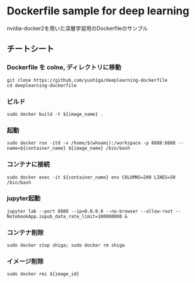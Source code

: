 # Dockerfile sample for deep learning

nvidia-docker2を用いた深層学習用のDockerfileのサンプル

## チートシート

### Dockerfile を colne, ディレクトリに移動
```
git clone https://github.com/yush1ga/deeplearning-dockerfile
cd deeplearning-dockerfile
```

### ビルド
```
sudo docker build -t ${image_name} .
```

### 起動
```
sudo docker run -itd -v /home/$(whoami):/workspace -p 8888:8888 --name=${container_name} ${image_name} /bin/bash
```

### コンテナに接続
```
sudo docker exec -it ${container_name} env COLUMNS=200 LINES=50 /bin/bash
```

### jupyter起動
```
jupyter lab --port 8888 --ip=0.0.0.0 --no-browser --allow-root --NotebookApp.iopub_data_rate_limit=100000000 &
```

### コンテナ削除
```
sudo docker stop shiga; sudo docker rm shiga
```

### イメージ削除
```
sudo docker rmi ${image_id}
```
